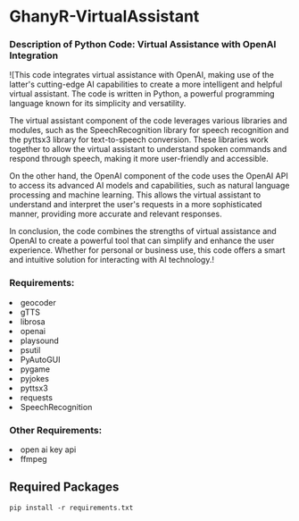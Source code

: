 # GhanyR-VirtualAssistant
### Description of Python Code: Virtual Assistance with OpenAI Integration

![This code integrates virtual assistance with OpenAI, making use of the latter's cutting-edge AI capabilities to create a more intelligent and helpful virtual assistant. The code is written in Python, a powerful programming language known for its simplicity and versatility.

The virtual assistant component of the code leverages various libraries and modules, such as the SpeechRecognition library for speech recognition and the pyttsx3 library for text-to-speech conversion. These libraries work together to allow the virtual assistant to understand spoken commands and respond through speech, making it more user-friendly and accessible.

On the other hand, the OpenAI component of the code uses the OpenAI API to access its advanced AI models and capabilities, such as natural language processing and machine learning. This allows the virtual assistant to understand and interpret the user's requests in a more sophisticated manner, providing more accurate and relevant responses.

In conclusion, the code combines the strengths of virtual assistance and OpenAI to create a powerful tool that can simplify and enhance the user experience. Whether for personal or business use, this code offers a smart and intuitive solution for interacting with AI technology.!
### Requirements:

<li>geocoder</li>
<li>gTTS</li>
<li>librosa</li>
<li>openai</li>
<li>playsound</li>
<li>psutil</li>
<li>PyAutoGUI</li>
<li>pygame</li>
<li>pyjokes</li>
<li>pyttsx3</li>
<li>requests</li>
<li>SpeechRecognition</li>

### Other Requirements:
<li>open ai key api</li>
<li>ffmpeg</li>

<h2>Required Packages</h2>

```
pip install -r requirements.txt
```



